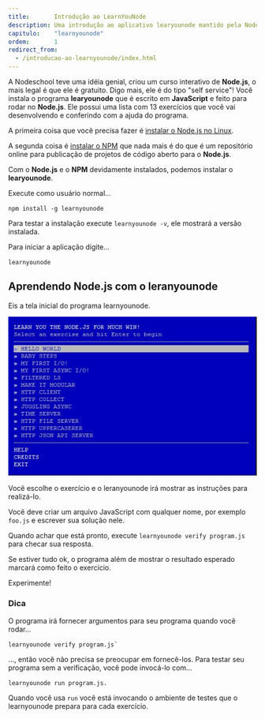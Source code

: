 ```yaml
---
title:       Introdução ao LearnYouNode
description: Uma introdução ao aplicativo learyounode mantido pela Nodeschool
capitulo:    "learnyounode"
ordem:       1
redirect_from:
  - /introducao-ao-learnyounode/index.html
---
```



A Nodeschool teve uma idéia genial, criou um curso interativo de __Node.js__, o mais legal é que ele é gratuito.
Digo mais, ele é do tipo "self service"! Você instala o programa __learyounode__ que é escrito em __JavaScript__ e
feito para rodar no __Node.js__. Ele possui uma lista com 13 exercícios que você vai desenvolvendo e conferindo com a
ajuda do programa.

A primeira coisa que você precisa fazer é [instalar o Node.js no Linux](/linux/instalando-nodejs/).

A segunda coisa é [instalar o NPM](/linux/instalando-npm/) que nada mais é do que é um repositório online para publicação
de projetos de código aberto para o __Node.js__.

Com o __Node.js__ e o __NPM__ devidamente instalados, podemos instalar o __learyounode__.

Execute como usuário normal...

    npm install -g learnyounode

Para testar a instalação execute `learnyounode -v`, ele mostrará a versão instalada.

Para iniciar a aplicação digite...

    learnyounode




Aprendendo Node.js com o leranyounode
---

Eis a tela inicial do programa learnyounode.

![imagem ilustrando a tela inicial do leran you node](learnyounode-tela-inicial.jpg "imagem ilustrando a tela inicial do learnyounode")


Você escolhe o exercício e o leranyounode irá mostrar as instruções para realizá-lo.

Você deve criar um arquivo JavaScript com qualquer nome, por exemplo `foo.js` e escrever sua solução nele.

Quando achar que está pronto, execute `learnyounode verify program.js` para checar sua resposta.

Se estiver tudo ok, o programa além de mostrar o resultado esperado marcará como feito o exercício.

Experimente!



### Dica

O programa irá fornecer argumentos para seu programa quando você rodar...

    learnyounode verify program.js`

..., então você não precisa se preocupar em fornecê-los. Para testar seu programa sem a verificação, você pode
invocá-lo com...

    learnyounode run program.js.

Quando você usa `run` você está invocando o ambiente de testes que o learnyounode prepara para cada exercício.
